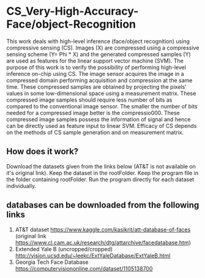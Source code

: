 # CS_Very-High-Accuracy-Face/object-Recognition
This work deals with high-level inference (face/object recognition) using compressive sensing (CS). Images (X) are compressed using a compressive sensing scheme (Y= Phi * X) and the generated compressed samples (Y) are used as features for the linear support vector machine (SVM). The purpose of this work is to verify the possibility of performing high-level inference on-chip using CS. The image sensor acquires the image in a compressed domain performing acquisition and compression at the same time. These compressed samples are obtained by projecting the pixels' values in some low-dimensional space using a measurement matrix. These compressed image samples should require less number of bits as compared to the conventional image sensor. The smaller the number of bits needed for a compressed image better is the compressio000. These compressed image samples possess the information of signal and hence can be directly used as feature input to linear SVM. Efficacy of CS depends on the methods of CS sample generation and on measurement matrix. 
## How does it work?
Download the datasets given from the links below (AT&T is not available on it's original link). Keep the dataset in the rootFolder. Keep the program file in the folder containing rootFolder. Run the program directly for each dataset individually.

## databases can be downloaded from the following links
1. AT&T dataset https://www.kaggle.com/kasikrit/att-database-of-faces (original link https://www.cl.cam.ac.uk/research/dtg/attarchive/facedatabase.htm)
2. Extended Yale B (uncropped/cropped) http://vision.ucsd.edu/~leekc/ExtYaleDatabase/ExtYaleB.html
3. Georgia Tech Face Database https://computervisiononline.com/dataset/1105138700
